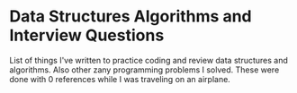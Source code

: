 # Data Structures Algorithms and Interview Questions
List of things I've written to practice coding  and review data structures and algorithms. Also other zany programming problems I solved. These were done with 0 references while I was traveling on an airplane.
